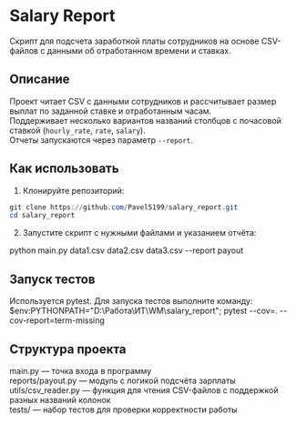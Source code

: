# Salary Report

Скрипт для подсчета заработной платы сотрудников на основе CSV-файлов с данными об отработанном времени и ставках.

## Описание

Проект читает CSV с данными сотрудников и рассчитывает размер выплат по заданной ставке и отработанным часам.  
Поддерживает несколько вариантов названий столбцов с почасовой ставкой (`hourly_rate`, `rate`, `salary`).  
Отчеты запускаются через параметр `--report`.

## Как использовать

1. Клонируйте репозиторий:
 
```powershell   
git clone https://github.com/Pavel5199/salary_report.git  
cd salary_report  
```

2. Запустите скрипт с нужными файлами и указанием отчёта:

python main.py data1.csv data2.csv data3.csv --report payout

## Запуск тестов

Используется pytest.  Для запуска тестов выполните команду:  
$env:PYTHONPATH="D:\Работа\ИТ\WM\salary_report"; pytest --cov=. --cov-report=term-missing

## Структура проекта

main.py — точка входа в программу  
reports/payout.py — модуль с логикой подсчёта зарплаты  
utils/csv_reader.py — функция для чтения CSV-файлов с поддержкой разных названий колонок  
tests/ — набор тестов для проверки корректности работы
